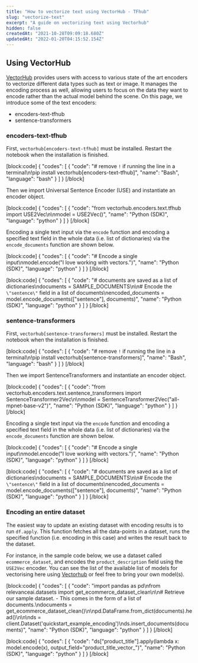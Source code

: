 ```yaml
---
title: "How to vectorize text using VectorHub - TFhub"
slug: "vectorize-text"
excerpt: "A guide on vectorizing text using Vectorhub"
hidden: false
createdAt: "2021-10-28T09:09:18.680Z"
updatedAt: "2022-01-20T04:15:52.154Z"
---
```

## Using VectorHub

[VectorHub](https://github.com/RelevanceAI/vectorhub) provides users with access to various state of the art encoders to vectorize different data types such as text or image. It manages the encoding process as well, allowing users to focus on the data they want to encode rather than the actual model behind the scene.
On this page, we introduce some of the text encoders:
* encoders-text-tfhub
* sentence-transformers

### encoders-text-tfhub
First, `vectorhub[encoders-text-tfhub]` must be installed. Restart the notebook when the installation is finished.

[block:code]
{
  "codes": [
    {
      "code": "# remove `!` if running the line in a terminal\n!pip install vectorhub[encoders-text-tfhub]",
      "name": "Bash",
      "language": "bash"
    }
  ]
}
[/block]

Then we import Universal Sentence Encoder (USE) and instantiate an encoder object.

[block:code]
{
  "codes": [
    {
      "code": "from vectorhub.encoders.text.tfhub import USE2Vec\n\nmodel = USE2Vec()",
      "name": "Python (SDK)",
      "language": "python"
    }
  ]
}
[/block]

Encoding a single text input via the `encode` function and encoding a specified text field in the whole data (i.e. list of dictionaries) via the `encode_documents` function are shown below.

[block:code]
{
  "codes": [
    {
      "code": "# Encode a single input\nmodel.encode(\"I love working with vectors.\")",
      "name": "Python (SDK)",
      "language": "python"
    }
  ]
}
[/block]

[block:code]
{
  "codes": [
    {
      "code": "# documents are saved as a list of dictionaries\ndocuments = SAMPLE_DOCUMENTS\n\n# Encode the `\"sentence\"` field in a list of documents\nencoded_documents = model.encode_documents([\"sentence\"], documents)",
      "name": "Python (SDK)",
      "language": "python"
    }
  ]
}
[/block]


### sentence-transformers
First, `vectorhub[sentence-transformers]` must be installed. Restart the notebook when the installation is finished.

[block:code]
{
  "codes": [
    {
      "code": "# remove `!` if running the line in a terminal\n!pip install vectorhub[sentence-transformers]",
      "name": "Bash",
      "language": "bash"
    }
  ]
}
[/block]

Then we import SentenceTransformers and instantiate an encoder object.

[block:code]
{
  "codes": [
    {
      "code": "from vectorhub.encoders.text.sentence_transformers import SentenceTransformer2Vec\n\nmodel = SentenceTransformer2Vec(\"all-mpnet-base-v2\")",
      "name": "Python (SDK)",
      "language": "python"
    }
  ]
}
[/block]

Encoding a single text input via the `encode` function and encoding a specified text field in the whole data (i.e. list of dictionaries) via the `encode_documents` function are shown below.

[block:code]
{
  "codes": [
    {
      "code": "# Encode a single input\nmodel.encode(\"I love working with vectors.\")",
      "name": "Python (SDK)",
      "language": "python"
    }
  ]
}
[/block]

[block:code]
{
  "codes": [
    {
      "code": "# documents are saved as a list of dictionaries\ndocuments = SAMPLE_DOCUMENTS\n\n# Encode the `\"sentence\"` field in a list of documents\nencoded_documents = model.encode_documents([\"sentence\"], documents)",
      "name": "Python (SDK)",
      "language": "python"
    }
  ]
}
[/block]


### Encoding an entire dataset

The easiest way to update an existing dataset with encoding results is to run `df.apply`. This function fetches all the data-points in a dataset, runs the specified function (i.e. encoding in this case) and writes the result back to the dataset.

For instance, in the sample code below, we use a dataset called `ecommerce_dataset`, and encodes the `product_description` field using the `USE2Vec` encoder.
You can see the list of the available list of models for vectorising here using [Vectorhub](https://github.com/RelevanceAI/vectorhub) or feel free to bring your own model(s).

[block:code]
{
  "codes": [
    {
      "code": "import pandas as pd\nfrom relevanceai.datasets import get_ecommerce_dataset_clean\n\n# Retrieve our sample dataset. - This comes in the form of a list of documents.\ndocuments = get_ecommerce_dataset_clean()\n\npd.DataFrame.from_dict(documents).head()\n\n\nds = client.Dataset('quickstart_example_encoding')\nds.insert_documents(documents)",
      "name": "Python (SDK)",
      "language": "python"
    }
  ]
}
[/block]

[block:code]
{
  "codes": [
    {
      "code": "ds[\"product_title\"].apply(lambda x: model.encode(x), output_field=\"product_title_vector_\")",
      "name": "Python (SDK)",
      "language": "python"
    }
  ]
}
[/block]

